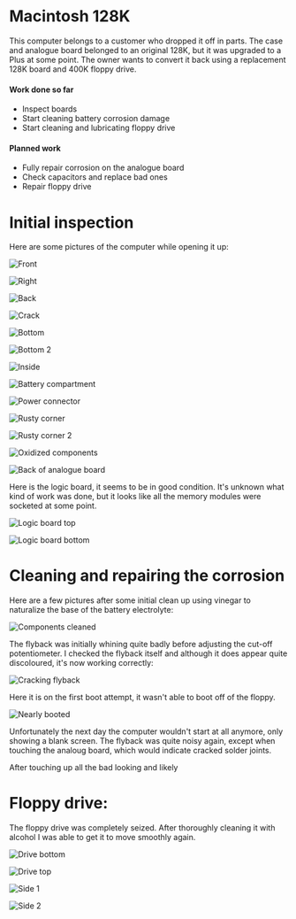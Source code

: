 # Macintosh 128K
This computer belongs to a customer who dropped it off in parts. The case and analogue board belonged to an original 128K, but it was upgraded to a Plus at some point. The owner wants to convert it back using a replacement 128K board and 400K floppy drive.

#### Work done so far
+ Inspect boards
+ Start cleaning battery corrosion damage
+ Start cleaning and lubricating floppy drive

#### Planned work
+ Fully repair corrosion on the analogue board
+ Check capacitors and replace bad ones
+ Repair floppy drive

# Initial inspection
Here are some pictures of the computer while opening it up:

![Front](img_001.jpg)

![Right](img_002.jpg)

![Back](img_003.jpg)

![Crack](img_004.jpg)

![Bottom](img_005.jpg)

![Bottom 2](img_006.jpg)

![Inside](img_007.jpg)

![Battery compartment](img_008.jpg)

![Power connector](img_009.jpg)

![Rusty corner](img_013.jpg)

![Rusty corner 2](img_014.jpg)

![Oxidized components](img_015.jpg)

![Back of analogue board](img_018.jpg)

Here is the logic board, it seems to be in good condition. It's unknown what kind of work was done, but it looks like all the memory modules were socketed at some point.

![Logic board top](img_022.jpg)

![Logic board bottom](img_023.jpg)

# Cleaning and repairing the corrosion

Here are a few pictures after some initial clean up using vinegar to naturalize the base of the battery electrolyte:

![Components cleaned](img_019.jpg)

The flyback was initially whining quite badly before adjusting the cut-off potentiometer. I checked the flyback itself and although it does appear quite discoloured, it's now working correctly:

![Cracking flyback](img_020.jpg)

Here it is on the first boot attempt, it wasn't able to boot off of the floppy.

![Nearly booted](img_021.jpg)

Unfortunately the next day the computer wouldn't start at all anymore, only showing a blank screen. The flyback was quite noisy again, except when touching the analoug board, which would indicate cracked solder joints.

After touching up all the bad looking and likely 

# Floppy drive:

The floppy drive was completely seized. After thoroughly cleaning it with alcohol I was able to get it to move smoothly again.

![Drive bottom](img_024.jpg)

![Drive top](img_025.jpg)

![Side 1](img_026.jpg)

![Side 2](img_027.jpg)